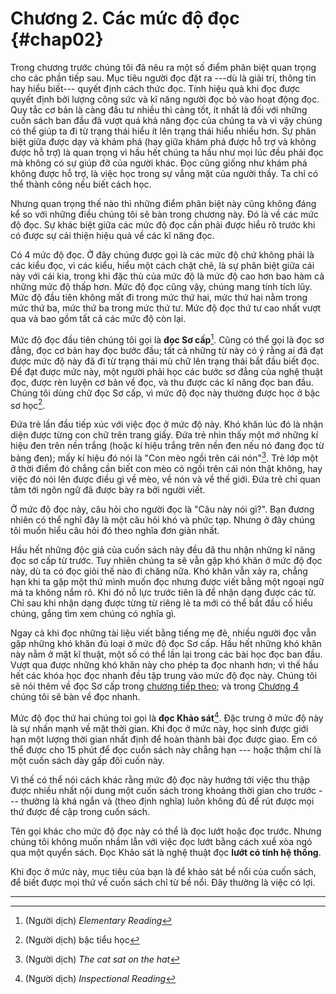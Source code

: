 
# Chương 2. Các mức độ đọc {#chap02}

Trong chương trước chúng tôi đã nêu ra một số điểm phân biệt quan trọng cho các
phần tiếp sau. Mục tiêu người đọc đặt ra ---dù là giải trí, thông tin hay hiểu biết---
quyết định cách thức đọc. Tính hiệu quả khi đọc được quyết định bởi lượng công sức
và kĩ năng người đọc bỏ vào hoạt động đọc. Quy tắc cơ bản là càng đầu tư nhiều
thì càng tốt, ít nhất là đối với những cuốn sách ban đầu đã vượt quá khả năng 
đọc của chúng ta và vì vậy chúng có thể giúp ta đi từ trạng thái hiểu ít lên
trạng thái hiểu nhiều hơn. Sự phân biệt giữa được dạy và khám phá (hay giữa
khám phá được hỗ trợ và không được hỗ trợ) là quan trọng vì hầu hết chúng ta
hầu như mọi lúc đều phải đọc mà không có sự giúp đỡ của người khác. Đọc cũng
giống như khám phá không được hỗ trợ, là việc học trong sự vắng mặt của người thầy.
Ta chỉ có thể thành công nếu biết cách học.

Nhưng quan trọng thế nào thì những điểm phân biệt này cũng không đáng kể so với
những điều chúng tôi sẽ bàn trong chương này. Đó là về các mức độ đọc. Sự khác biệt
giữa các mức độ đọc cần phải được hiểu rõ trước khi có được sự cải thiện hiệu quả
về các kĩ năng đọc.

Có 4 mức độ đọc. Ở đây chúng được gọi là các mức độ chứ không phải là các kiểu đọc,
vì các kiểu, hiểu một cách chặt chẽ, là sự phân biệt giữa cái này với cái kia,
trong khi đặc thù của mức độ là mức độ cao hơn bao hàm cả những mức độ thấp hơn.
Mức độ đọc cũng vậy, chúng mang tính tích lũy. Mức độ đầu tiên không mất đi trong
mức thứ hai, mức thứ hai nằm trong mức thứ ba, mức thứ ba trong mức thứ tư. Mức độ
đọc thứ tư cao nhất vượt qua và bao gồm tất cả các mức độ còn lại.

Mức độ đọc đầu tiên chúng tôi gọi là **đọc Sơ cấp**[^1]. Cũng có thể gọi là đọc sơ đẳng,
đọc cơ bản hay đọc bước đầu; tất cả những từ này có ý rằng ai đã đạt được mức độ
này đã đi từ trạng thái mù chữ lên trạng thái bắt đầu biết đọc. Để đạt được mức
này, một người phải học các bước sơ đẳng của nghệ thuật đọc, được rèn luyện cơ bản
về đọc, và thu được các kĩ năng đọc ban đầu. Chúng tôi dùng chữ đọc Sơ cấp,
vì mức độ đọc này thường được học ở bậc sơ học[^2].

Đứa trẻ lần đầu tiếp xúc với việc đọc ở mức độ này. Khó khăn lúc đó là nhận diện
được từng con chữ trên trang giấy. Đứa trẻ nhìn thấy một mớ những kí hiệu đen
trên nền trắng (hoặc kí hiệu trắng trên nền đen nếu nó đang đọc từ bảng đen);
mấy kí hiệu đó nói là "Con mèo ngồi trên cái nón"[^3]. Trẻ lớp một ở thời điểm đó
chẳng cần biết con mèo có ngồi trên cái nón thật không, hay việc đó nói lên được
điều gì về mèo, về nón và về thế giới. Đứa trẻ chỉ quan tâm tới ngôn ngữ đã
được bày ra bởi người viết.

Ở mức độ đọc này, câu hỏi cho người đọc là "Câu này nói gì?". Bạn đương nhiên
có thể nghĩ đây là một câu hỏi khó và phức tạp. Nhưng ở đây chúng tôi muốn hiểu
câu hỏi đó theo nghĩa đơn giản nhất.

Hầu hết những độc giả của cuốn sách này đều đã thu nhận những kĩ năng đọc sơ cấp 
từ trước. Tuy nhiên chúng ta sẽ vẫn gặp khó khăn ở mức độ đọc này, dù ta có 
đọc giỏi thế nào đi chăng nữa. Khó khăn vẫn xảy ra, chẳng hạn khi ta gặp một thứ 
mình muốn đọc nhưng được viết bằng một ngoại ngữ mà ta không nắm rõ. Khi đó 
nỗ lực trước tiên là để nhận dạng được các từ. Chỉ sau khi nhận dạng được từng 
từ riêng lẻ ta mới có thể bắt đầu cố hiểu chúng, gắng tìm xem chúng có nghĩa gì.

Ngay cả khi đọc những tài liệu viết bằng tiếng mẹ đẻ, nhiều người đọc vẫn gặp
những khó khăn đủ loại ở mức độ đọc Sơ cấp. Hầu hết những khó khăn này nằm ở mặt
kĩ thuật, một số có thể lần lại trong các bài học đọc ban đầu. Vượt qua được
những khó khăn này cho phép ta đọc nhanh hơn; vì thế hầu hết các khóa học đọc nhanh
đều tập trung vào mức độ đọc này. Chúng tôi sẽ nói thêm về đọc Sơ cấp trong
[chương tiếp theo](ch03.md); và trong [Chương 4](ch04.md) chúng tôi sẽ bàn về
đọc nhanh.

Mức độ đọc thứ hai chúng toi gọi là **đọc Khảo sát**[^4]. Đặc trưng ở mức độ này
là sự nhấn mạnh về mặt thời gian. Khi đọc ở mức này, học sinh được giới hạn một
lượng thời gian nhất định để hoàn thành bài đọc được giao. Em có thể được cho
15 phút để đọc cuốn sách này chẳng hạn --- hoặc thậm chí là một cuốn sách dày
gấp đôi cuốn này.

Vì thế có thể nói cách khác rằng mức độ đọc này hướng tới việc thu thập được
nhiều nhất nội dung một cuốn sách trong khoảng thời gian cho trước --- thường là
khá ngắn và (theo định nghĩa) luôn không đủ để rút được mọi thứ được đề cập
trong cuốn sách.

Tên gọi khác cho mức độ đọc này có thể là đọc lướt hoặc đọc trước. Nhưng chúng tôi
không muốn nhầm lẫn với việc đọc lướt bằng cách xuề xòa ngó qua một quyển sách.
Đọc Khảo sát là nghệ thuật đọc **lướt có tính hệ thống**.

Khi đọc ở mức này, mục tiêu của bạn là để khảo sát bề nổi của cuốn sách, để biết
được mọi thứ về cuốn sách chỉ từ bề nổi. Đây thường là việc có lợi.

---

[^1]: (Người dịch) *Elementary Reading*
[^2]: (Người dịch) bậc tiểu học
[^3]: (Người dịch) *The cat sat on the hat*
[^4]: (Người dịch) *Inspectional Reading*
